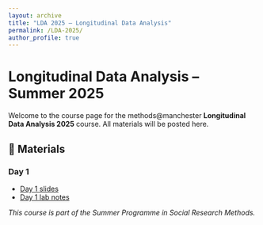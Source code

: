 ```yaml
---
layout: archive
title: "LDA 2025 – Longitudinal Data Analysis"
permalink: /LDA-2025/
author_profile: true
---
```

  
# Longitudinal Data Analysis – Summer 2025
  
Welcome to the course page for the methods@manchester **Longitudinal Data Analysis 2025** course. All materials will be posted here.

## 📂 Materials

### Day 1

- [Day 1 slides](slides/day1.pdf)
- [Day 1 lab notes](labs/day1.html)

_This course is part of the Summer Programme in Social Research Methods._
